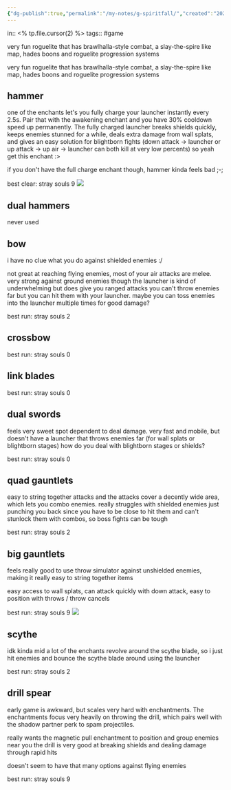 ```yaml
---
{"dg-publish":true,"permalink":"/my-notes/g-spiritfall/","created":"2025-02-16T16:25:00.350-06:00","updated":"2025-02-16T22:10:41.260-06:00"}
---
```


in:: <% tp.file.cursor(2) %>
tags:: #game

very fun roguelite that has brawlhalla-style combat, a slay-the-spire like map, hades boons and roguelite progression systems 

very fun roguelite that has brawlhalla-style combat, a slay-the-spire like map, hades boons and roguelite progression systems 

## hammer
one of the enchants let's you fully charge your launcher instantly every 2.5s. Pair that with the awakening enchant and you have 30% cooldown speed up permanently. 
The fully charged launcher breaks shields quickly, keeps enemies stunned for a while, deals extra damage from wall splats, and gives an easy solution for blightborn fights (down attack -> launcher or up attack -> up air -> launcher can both kill at very low percents)
so yeah get this enchant :>

if you don't have the full charge enchant though, hammer kinda feels bad ;-;

best clear: stray souls 9
![](https://i.imgur.com/LBlbhOo.jpeg)


## dual hammers
never used

## bow
i have no clue what you do against shielded enemies :/

not great at reaching flying enemies, most of your air attacks are melee. very strong against ground enemies though
the launcher is kind of underwhelming but does give you ranged attacks
you can't throw enemies far but you can hit them with your launcher. maybe you can toss enemies into the launcher multiple times for good damage?

best run: stray souls 2

## crossbow

best run: stray souls 0

## link blades

best run: stray souls 0

## dual swords
feels very sweet spot dependent to deal damage. very fast and mobile, but doesn't have a launcher that throws enemies far (for wall splats or blightborn stages)
how do you deal with blightborn stages or shields?

best run: stray souls 0

## quad gauntlets
easy to string together attacks and the attacks cover a decently wide area, which lets you combo enemies.
really struggles with shielded enemies just punching you back since you have to be close to hit them and can't stunlock them with combos, so boss fights can be tough

best run: stray souls 2

## big gauntlets
feels really good to use
throw simulator against unshielded enemies, making it really easy to string together items

easy access to wall splats, can attack quickly with down attack, easy to position with throws / throw cancels

best run: stray souls 9
![](https://i.imgur.com/jTU8n96.jpeg)


## scythe
idk kinda mid
a lot of the enchants revolve around the scythe blade, so i just hit enemies and bounce the scythe blade around using the launcher

best run: stray souls 2

## drill spear
early game is awkward, but scales very hard with enchantments. The enchantments focus very heavily on throwing the drill, which pairs well with the shadow partner perk to spam projectiles.

really wants the magnetic pull enchantment to position and group enemies near you
the drill is very good at breaking shields and dealing damage through rapid hits

doesn't seem to have that many options against flying enemies

best run: stray souls 9